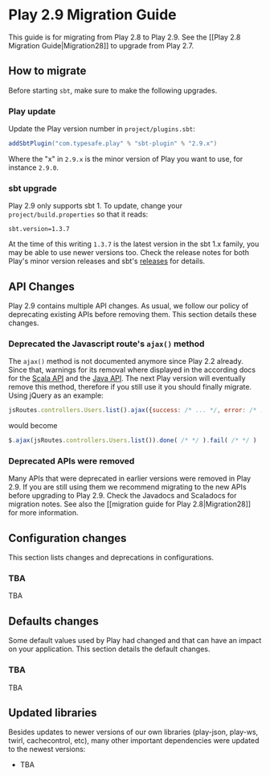 <!--- Copyright (C) Lightbend Inc. <https://www.lightbend.com> -->

# Play 2.9 Migration Guide

This guide is for migrating from Play 2.8 to Play 2.9. See the [[Play 2.8 Migration Guide|Migration28]] to upgrade from Play 2.7.

## How to migrate

Before starting `sbt`, make sure to make the following upgrades.

### Play update

Update the Play version number in `project/plugins.sbt`:

```scala
addSbtPlugin("com.typesafe.play" % "sbt-plugin" % "2.9.x")
```

Where the "x" in `2.9.x` is the minor version of Play you want to use, for instance `2.9.0`.

### sbt upgrade

Play 2.9 only supports sbt 1. To update, change your `project/build.properties` so that it reads:

```properties
sbt.version=1.3.7
```

At the time of this writing `1.3.7` is the latest version in the sbt 1.x family, you may be able to use newer versions too. Check the release notes for both Play's minor version releases and sbt's [releases](https://github.com/sbt/sbt/releases) for details.

## API Changes

Play 2.9 contains multiple API changes. As usual, we follow our policy of deprecating existing APIs before removing them. This section details these changes.

### Deprecated the Javascript route's `ajax()` method

The `ajax()` method is not documented anymore since Play 2.2 already. Since that, warnings for its removal where displayed in the according docs for the [Scala API](https://www.playframework.com/documentation/2.8.x/ScalaJavascriptRouting#jQuery-ajax-method-support) and the [Java API](https://www.playframework.com/documentation/2.8.x/JavaJavascriptRouter#jQuery-ajax-method-support).
The next Play version will eventually remove this method, therefore if you still use it you should finally migrate. Using jQuery as an example:

```javascript
jsRoutes.controllers.Users.list().ajax({success: /* ... */, error: /* ... */})
```

would become

```javascript
$.ajax(jsRoutes.controllers.Users.list()).done( /* */ ).fail( /* */ )
```

### Deprecated APIs were removed

Many APIs that were deprecated in earlier versions were removed in Play 2.9. If you are still using them we recommend migrating to the new APIs before upgrading to Play 2.9. Check the Javadocs and Scaladocs for migration notes. See also the [[migration guide for Play 2.8|Migration28]] for more information.

## Configuration changes

This section lists changes and deprecations in configurations.

### TBA

TBA

## Defaults changes

Some default values used by Play had changed and that can have an impact on your application. This section details the default changes.

### TBA

TBA

## Updated libraries

Besides updates to newer versions of our own libraries (play-json, play-ws, twirl, cachecontrol, etc), many other important dependencies were updated to the newest versions:

* TBA

